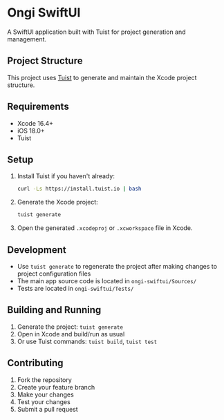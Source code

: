 # Ongi SwiftUI

A SwiftUI application built with Tuist for project generation and management.

## Project Structure

This project uses [Tuist](https://tuist.io/) to generate and maintain the Xcode project structure.

## Requirements

- Xcode 16.4+
- iOS 18.0+
- Tuist

## Setup

1. Install Tuist if you haven't already:

   ```bash
   curl -Ls https://install.tuist.io | bash
   ```

2. Generate the Xcode project:

   ```bash
   tuist generate
   ```

3. Open the generated `.xcodeproj` or `.xcworkspace` file in Xcode.

## Development

- Use `tuist generate` to regenerate the project after making changes to project configuration files
- The main app source code is located in `ongi-swiftui/Sources/`
- Tests are located in `ongi-swiftui/Tests/`

## Building and Running

1. Generate the project: `tuist generate`
2. Open in Xcode and build/run as usual
3. Or use Tuist commands: `tuist build`, `tuist test`

## Contributing

1. Fork the repository
2. Create your feature branch
3. Make your changes
4. Test your changes
5. Submit a pull request
